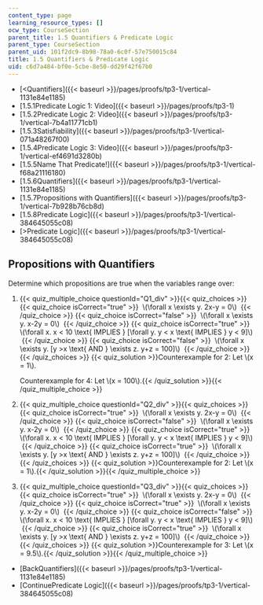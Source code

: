 ```yaml
---
content_type: page
learning_resource_types: []
ocw_type: CourseSection
parent_title: 1.5 Quantifiers & Predicate Logic
parent_type: CourseSection
parent_uid: 101f2dc9-8b98-78a0-6c0f-57e750015c84
title: 1.5 Quantifiers & Predicate Logic
uid: c6d7a484-bf0e-5cbe-8e50-dd29f42f67b0
---
```


*   [\<Quantifiers]({{< baseurl >}}/pages/proofs/tp3-1/vertical-1131e84e1185)
*   [1.5.1Predicate Logic 1: Video]({{< baseurl >}}/pages/proofs/tp3-1)
*   [1.5.2Predicate Logic 2: Video]({{< baseurl >}}/pages/proofs/tp3-1/vertical-7b4a11771cb1)
*   [1.5.3Satisfiability]({{< baseurl >}}/pages/proofs/tp3-1/vertical-071a48267f00)
*   [1.5.4Predicate Logic 3: Video]({{< baseurl >}}/pages/proofs/tp3-1/vertical-ef4691d3280b)
*   [1.5.5Name That Predicate!]({{< baseurl >}}/pages/proofs/tp3-1/vertical-f68a21116180)
*   [1.5.6Quantifiers]({{< baseurl >}}/pages/proofs/tp3-1/vertical-1131e84e1185)
*   [1.5.7Propositions with Quantifiers]({{< baseurl >}}/pages/proofs/tp3-1/vertical-7b928b76cb8d)
*   [1.5.8Predicate Logic]({{< baseurl >}}/pages/proofs/tp3-1/vertical-384645055c08)
*   [\>Predicate Logic]({{< baseurl >}}/pages/proofs/tp3-1/vertical-384645055c08)

Propositions with Quantifiers
-----------------------------

  

Determine which propositions are true when the variables range over:

1.  {{< quiz_multiple_choice questionId="Q1_div" >}}{{< quiz_choices >}}{{< quiz_choice isCorrect="true" >}}&nbsp; \\(\\forall x \\exists y. 2x-y = 0\\) &nbsp;{{< /quiz_choice >}}
    {{< quiz_choice isCorrect="false" >}}&nbsp; \\(\\forall x \\exists y. x-2y = 0\\) &nbsp;{{< /quiz_choice >}}
    {{< quiz_choice isCorrect="true" >}}&nbsp; \\(\\forall x. x \< 10 \\text{ IMPLIES } \[\\forall y. y \< x \\text{ IMPLIES } y \< 9\]\\) &nbsp;{{< /quiz_choice >}}
    {{< quiz_choice isCorrect="false" >}}&nbsp; \\(\\forall x \\exists y. \[y >x \\text{ AND } \\exists z. y+z = 100\]\\) &nbsp;{{< /quiz_choice >}}{{< /quiz_choices >}}
    {{< quiz_solution >}}Counterexample for 2: Let \\(x = 1\\).
    
    Counterexample for 4: Let \\(x = 100\\).{{< /quiz_solution >}}{{< /quiz_multiple_choice >}}
2.  {{< quiz_multiple_choice questionId="Q2_div" >}}{{< quiz_choices >}}{{< quiz_choice isCorrect="true" >}}&nbsp; \\(\\forall x \\exists y. 2x-y = 0\\) &nbsp;{{< /quiz_choice >}}
    {{< quiz_choice isCorrect="false" >}}&nbsp; \\(\\forall x \\exists y. x-2y = 0\\) &nbsp;{{< /quiz_choice >}}
    {{< quiz_choice isCorrect="true" >}}&nbsp; \\(\\forall x. x \< 10 \\text{ IMPLIES } \[\\forall y. y \< x \\text{ IMPLIES } y \< 9\]\\) &nbsp;{{< /quiz_choice >}}
    {{< quiz_choice isCorrect="true" >}}&nbsp; \\(\\forall x \\exists y. \[y >x \\text{ AND } \\exists z. y+z = 100\]\\) &nbsp;{{< /quiz_choice >}}{{< /quiz_choices >}}
    {{< quiz_solution >}}Counterexample for 2: Let \\(x = 1\\).{{< /quiz_solution >}}{{< /quiz_multiple_choice >}}
3.  {{< quiz_multiple_choice questionId="Q3_div" >}}{{< quiz_choices >}}{{< quiz_choice isCorrect="true" >}}&nbsp; \\(\\forall x \\exists y. 2x-y = 0\\) &nbsp;{{< /quiz_choice >}}
    {{< quiz_choice isCorrect="true" >}}&nbsp; \\(\\forall x \\exists y. x-2y = 0\\) &nbsp;{{< /quiz_choice >}}
    {{< quiz_choice isCorrect="false" >}}&nbsp; \\(\\forall x. x \< 10 \\text{ IMPLIES } \[\\forall y. y \< x \\text{ IMPLIES } y \< 9\]\\) &nbsp;{{< /quiz_choice >}}
    {{< quiz_choice isCorrect="true" >}}&nbsp; \\(\\forall x \\exists y. \[y >x \\text{ AND } \\exists z. y+z = 100\]\\) &nbsp;{{< /quiz_choice >}}{{< /quiz_choices >}}
    {{< quiz_solution >}}Counterexample for 3: Let \\(x = 9.5\\).{{< /quiz_solution >}}{{< /quiz_multiple_choice >}}

*   [BackQuantifiers]({{< baseurl >}}/pages/proofs/tp3-1/vertical-1131e84e1185)
*   [ContinuePredicate Logic]({{< baseurl >}}/pages/proofs/tp3-1/vertical-384645055c08)